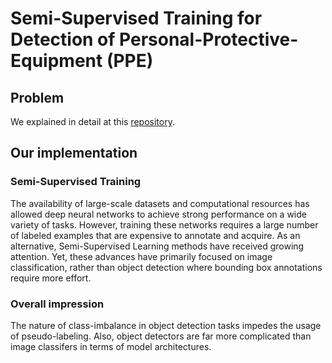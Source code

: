 # Semi-Supervised Training for Detection of Personal-Protective-Equipment (PPE)

## Problem

We explained in detail at this [repository](https://github.com/thainguyentrong/gfl-ppe).

## Our implementation

### Semi-Supervised Training

The availability of large-scale datasets and computational resources has allowed deep neural networks to achieve strong performance on a wide variety of tasks. However, training these networks requires a large number of labeled examples that are expensive to annotate and acquire. As an alternative, Semi-Supervised Learning methods have received growing attention. Yet, these advances have primarily focused on image classification, rather than object detection where bounding box annotations require more effort.

### Overall impression

The nature of class-imbalance in object detection tasks impedes the usage of pseudo-labeling. Also, object detectors are far more complicated than image classifers in terms of model architectures.
